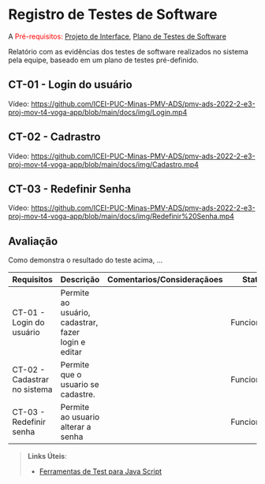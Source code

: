 # Registro de Testes de Software

A
<span style="color:red">Pré-requisitos: <a href="3-Projeto de Interface.md"> Projeto de Interface</a></span>, <a href="8-Plano de Testes de Software.md"> Plano de Testes de Software</a>

Relatório com as evidências dos testes de software realizados no sistema pela equipe, baseado em um plano de testes pré-definido.


## CT-01 - Login do usuário
Vídeo: https://github.com/ICEI-PUC-Minas-PMV-ADS/pmv-ads-2022-2-e3-proj-mov-t4-voga-app/blob/main/docs/img/Login.mp4

## CT-02 - Cadrastro
Vídeo: https://github.com/ICEI-PUC-Minas-PMV-ADS/pmv-ads-2022-2-e3-proj-mov-t4-voga-app/blob/main/docs/img/Cadastro.mp4

## CT-03 - Redefinir Senha
Vídeo: https://github.com/ICEI-PUC-Minas-PMV-ADS/pmv-ads-2022-2-e3-proj-mov-t4-voga-app/blob/main/docs/img/Redefinir%20Senha.mp4

## Avaliação

Como demonstra o resultado do teste acima, ...

| Requisitos          |              Descrição             |Comentarios/Consideraçãoes|Status                                  |
|---------------------|------------------------------------|--------------------------|----------------------------------------|
|CT-01 - Login do usuário|Permite ao usuário, cadastrar, fazer login e editar  |  |           Funcionando   |
|CT-02 - Cadastrar no sistema | Permite que o usuario se cadastre.| |Funcionando |
|CT-03 - Redefinir senha| Permite ao usuario alterar a senha| |Funcionando |

> **Links Úteis**:
> - [Ferramentas de Test para Java Script](https://geekflare.com/javascript-unit-testing/)
